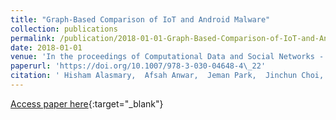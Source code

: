 ```yaml
---
title: "Graph-Based Comparison of IoT and Android Malware"
collection: publications
permalink: /publication/2018-01-01-Graph-Based-Comparison-of-IoT-and-Android-Malware
date: 2018-01-01
venue: 'In the proceedings of Computational Data and Social Networks - 7th International Conference, CSoNet 2018, Shanghai, China, December 18-20, 2018, Proceedings'
paperurl: 'https://doi.org/10.1007/978-3-030-04648-4\_22'
citation: ' Hisham Alasmary,  Afsah Anwar,  Jeman Park,  Jinchun Choi,  DaeHun Nyang,  Aziz Mohaisen, &quot;Graph-Based Comparison of IoT and Android Malware.&quot; In the proceedings of Computational Data and Social Networks - 7th International Conference, CSoNet 2018, Shanghai, China, December 18-20, 2018, Proceedings, 2018.'
---
```

[Access paper here](https://doi.org/10.1007/978-3-030-04648-4\_22){:target="_blank"}
